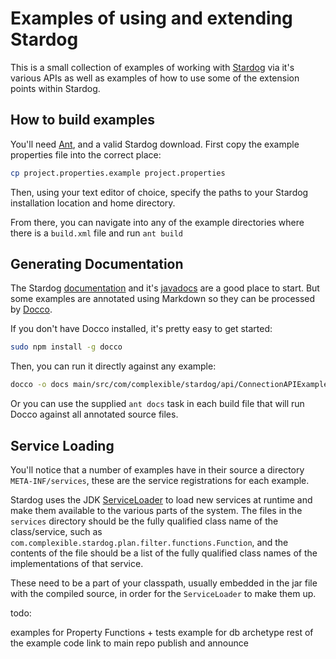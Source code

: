 # Examples of using and extending Stardog

This is a small collection of examples of working with [Stardog](http://stardog.com) via it's various APIs as
well as examples of how to use some of the extension points within Stardog.

## How to build examples


You'll need [Ant](http://ant.apache.org/), and a valid Stardog download.  First copy the example properties file
into the correct place:

```bash
cp project.properties.example project.properties
```

Then, using your text editor of choice, specify the paths to your Stardog installation location and home directory.

From there, you can navigate into any of the example directories where there is a `build.xml` file and run `ant build`

## Generating Documentation

The Stardog [documentation](http://docs.stardog.com) and it's [javadocs](http://docs.stardog.com/java/snarl) are a good
place to start.  But some examples are annotated using Markdown so they can be processed by
[Docco](http://jashkenas.github.io/docco/).

If you don't have Docco installed, it's pretty easy to get started:

```bash
sudo npm install -g docco
```

Then, you can run it directly against any example:

```bash
docco -o docs main/src/com/complexible/stardog/api/ConnectionAPIExample.java
```

Or you can use the supplied `ant docs` task in each build file that will run Docco against all annotated source files.

## Service Loading

You'll notice that a number of examples have in their source a directory `META-INF/services`, these are the service
registrations for each example.

Stardog uses the JDK [ServiceLoader](http://docs.oracle.com/javase/6/docs/api/java/util/ServiceLoader.html) to load
new services at runtime and make them available to the various parts of the system.  The files in the `services`
directory should be the fully qualified class name of the class/service, such as `com.complexible.stardog.plan.filter.functions.Function`,
and the contents of the file should be a list of the fully qualified class names of the implementations of that service.

These need to be a part of your classpath, usually embedded in the jar file with the compiled source, in order for
the `ServiceLoader` to make them up.

todo:

examples for Property Functions + tests
example for db archetype
rest of the example code
link to main repo
publish and announce